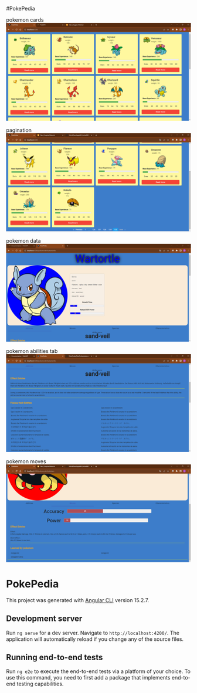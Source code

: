#PokePedia


pokemon cards
![Alt Text](https://github.com/VishalKhandagale88/PokePedia/blob/main/PokePedia/Screenshot%202023-10-22%20063058.png)


pagination
![Alt Text](https://github.com/VishalKhandagale88/PokePedia/blob/main/PokePedia/Screenshot%202023-10-22%20072133.png)


pokemon data
![Alt Text](https://github.com/VishalKhandagale88/PokePedia/blob/main/PokePedia/pokemonIf-pokemonname.png)


pokemon abilities tab
![Alt Text](https://github.com/VishalKhandagale88/PokePedia/blob/main/PokePedia/pokemon-info.png)


pokemon moves
![Alt Text](https://github.com/VishalKhandagale88/PokePedia/blob/main/PokePedia/Screenshot%202023-10-22%20072248.png)


# PokePedia

This project was generated with [Angular CLI](https://github.com/angular/angular-cli) version 15.2.7.


## Development server

Run `ng serve` for a dev server. Navigate to `http://localhost:4200/`. The application will automatically reload if you change any of the source files.



## Running end-to-end tests

Run `ng e2e` to execute the end-to-end tests via a platform of your choice. To use this command, you need to first add a package that implements end-to-end testing capabilities.

